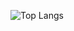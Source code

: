 ![Top Langs](https://github-readme-stats.vercel.app/api/top-langs/?username=Mietzer&theme=tokyonight)

